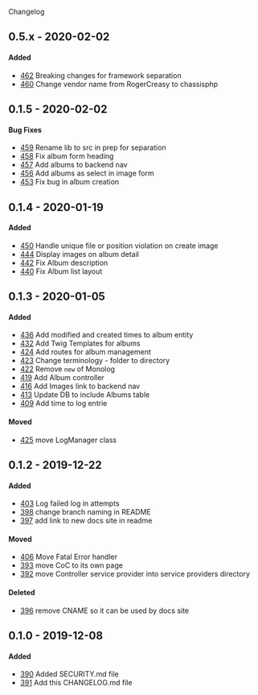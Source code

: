 Changelog

## 0.5.x - 2020-02-02

#### Added
- [462](https://github.com/ChassisPHP/ChassisPHP/pull/462) Breaking changes for framework separation
- [460](https://github.com/ChassisPHP/ChassisPHP/pull/460) Change vendor name from RogerCreasy to chassisphp

## 0.1.5 - 2020-02-02

#### Bug Fixes
- [459](https://github.com/ChassisPHP/ChassisPHP/pull/459) Rename lib to src in prep for separation
- [458](https://github.com/ChassisPHP/ChassisPHP/pull/458) Fix album form heading
- [457](https://github.com/ChassisPHP/ChassisPHP/pull/457) Add albums to backend nav
- [456](https://github.com/ChassisPHP/ChassisPHP/pull/456) Add albums as select in image form
- [453](https://github.com/ChassisPHP/ChassisPHP/pull/453) Fix bug in album creation

## 0.1.4 - 2020-01-19

#### Added

- [450](https://github.com/ChassisPHP/ChassisPHP/pull/450) Handle unique file or position violation on create image
- [444](https://github.com/ChassisPHP/ChassisPHP/pull/444) Display images on album detail
- [442](https://github.com/ChassisPHP/ChassisPHP/pull/442) Fix Album description
- [440](https://github.com/ChassisPHP/ChassisPHP/pull/440) Fix Album list layout

## 0.1.3 - 2020-01-05

#### Added

- [436](https://github.com/ChassisPHP/ChassisPHP/pull/436) Add modified and created times to album entity
- [432](https://github.com/ChassisPHP/ChassisPHP/pull/432) Add Twig Templates for albums
- [424](https://github.com/ChassisPHP/ChassisPHP/pull/424) Add routes for album management
- [423](https://github.com/ChassisPHP/ChassisPHP/pull/423) Change terminology - folder to directory
- [422](https://github.com/ChassisPHP/ChassisPHP/pull/422) Remove `new` of Monolog
- [419](https://github.com/ChassisPHP/ChassisPHP/pull/419) Add Album controller
- [416](https://github.com/ChassisPHP/ChassisPHP/pull/416) Add Images link to backend nav
- [413](https://github.com/ChassisPHP/ChassisPHP/pull/413) Update DB to include Albums table
- [409](https://github.com/ChassisPHP/ChassisPHP/pull/409) Add time to log entrie

#### Moved
- [425](https://github.com/ChassisPHP/ChassisPHP/pull/425) move LogManager class

## 0.1.2 - 2019-12-22

#### Added
- [403](https://github.com/RogerCreasy/ChassisPHP/pull/403) Log failed log in attempts
- [398](https://github.com/RogerCreasy/ChassisPHP/pull/398) change branch naming in README
- [397](https://github.com/RogerCreasy/ChassisPHP/pull/397) add link to new docs site in readme

#### Moved
- [406](https://github.com/RogerCreasy/ChassisPHP/pull/406) Move Fatal Error handler
- [393](https://github.com/RogerCreasy/ChassisPHP/pull/393) move CoC to its own page
- [392](https://github.com/RogerCreasy/ChassisPHP/pull/392) move Controller service provider into service providers directory

#### Deleted
- [396](https://github.com/RogerCreasy/ChassisPHP/pull/396) remove CNAME so it can be used by docs site

## 0.1.0 - 2019-12-08

#### Added
- [390](https://github.com/RogerCreasy/ChassisPHP/pull/390) Added SECURITY.md file
- [391](https://github.com/RogerCreasy/ChassisPHP/pull/391) Add this CHANGELOG.md file
